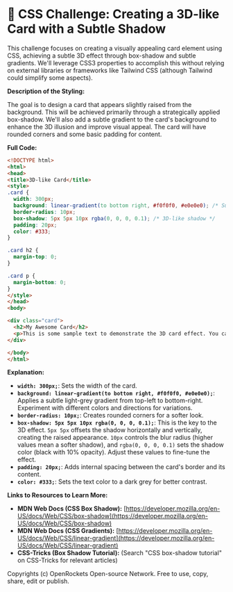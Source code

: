 # 🐞 CSS Challenge:  Creating a 3D-like Card with a Subtle Shadow


This challenge focuses on creating a visually appealing card element using CSS, achieving a subtle 3D effect through box-shadow and subtle gradients. We'll leverage CSS3 properties to accomplish this without relying on external libraries or frameworks like Tailwind CSS (although Tailwind could simplify some aspects).

**Description of the Styling:**

The goal is to design a card that appears slightly raised from the background.  This will be achieved primarily through a strategically applied box-shadow.  We'll also add a subtle gradient to the card's background to enhance the 3D illusion and improve visual appeal.  The card will have rounded corners and some basic padding for content.

**Full Code:**

```html
<!DOCTYPE html>
<html>
<head>
<title>3D-like Card</title>
<style>
.card {
  width: 300px;
  background: linear-gradient(to bottom right, #f0f0f0, #e0e0e0); /* Subtle gradient */
  border-radius: 10px;
  box-shadow: 5px 5px 10px rgba(0, 0, 0, 0.1); /* 3D-like shadow */
  padding: 20px;
  color: #333;
}

.card h2 {
  margin-top: 0;
}

.card p {
  margin-bottom: 0;
}
</style>
</head>
<body>

<div class="card">
  <h2>My Awesome Card</h2>
  <p>This is some sample text to demonstrate the 3D card effect. You can add your own content here!</p>
</div>

</body>
</html>
```


**Explanation:**

* **`width: 300px;`**: Sets the width of the card.
* **`background: linear-gradient(to bottom right, #f0f0f0, #e0e0e0);`**: Applies a subtle light-grey gradient from top-left to bottom-right.  Experiment with different colors and directions for variations.
* **`border-radius: 10px;`**: Creates rounded corners for a softer look.
* **`box-shadow: 5px 5px 10px rgba(0, 0, 0, 0.1);`**: This is the key to the 3D effect.  `5px 5px` offsets the shadow horizontally and vertically, creating the raised appearance. `10px` controls the blur radius (higher values mean a softer shadow), and `rgba(0, 0, 0, 0.1)` sets the shadow color (black with 10% opacity). Adjust these values to fine-tune the effect.
* **`padding: 20px;`**: Adds internal spacing between the card's border and its content.
* **`color: #333;`**: Sets the text color to a dark grey for better contrast.

**Links to Resources to Learn More:**

* **MDN Web Docs (CSS Box Shadow):** [https://developer.mozilla.org/en-US/docs/Web/CSS/box-shadow](https://developer.mozilla.org/en-US/docs/Web/CSS/box-shadow)
* **MDN Web Docs (CSS Gradients):** [https://developer.mozilla.org/en-US/docs/Web/CSS/linear-gradient](https://developer.mozilla.org/en-US/docs/Web/CSS/linear-gradient)
* **CSS-Tricks (Box Shadow Tutorial):**  (Search "CSS box-shadow tutorial" on CSS-Tricks for relevant articles)


Copyrights (c) OpenRockets Open-source Network. Free to use, copy, share, edit or publish.

